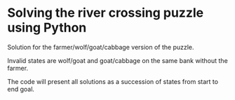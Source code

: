 # Solving the river crossing puzzle using Python

Solution for the farmer/wolf/goat/cabbage version of the puzzle.

Invalid states are wolf/goat and goat/cabbage on the same bank without the farmer.

The code will present all solutions as a succession of states from start to end goal.

